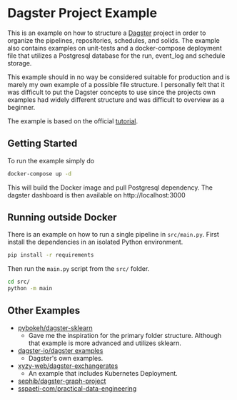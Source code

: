 # Dagster Project Example

This is an example on how to structure a [Dagster] project in order to organize
the pipelines, repositories, schedules, and solids. The example also contains
examples on unit-tests and a docker-compose deployment file that utilizes a
Postgresql database for the run, event_log and schedule storage.

This example should in no way be considered suitable for production and is
marely my own example of a possible file structure. I personally felt that it
was difficult to put the Dagster concepts to use since the projects own examples
had widely different structure and was difficult to overview as a beginner.

The example is based on the official [tutorial].

## Getting Started

To run the example simply do

```bash
docker-compose up -d
```

This will build the Docker image and pull Postgresql dependency. The dagster
dashboard is then available on http://localhost:3000

## Running outside Docker

There is an example on how to run a single pipeline in `src/main.py`. First
install the dependencies in an isolated Python environment.

```bash
pip install -r requirements
```

Then run the `main.py` script from the `src/` folder.

```bash
cd src/
python -m main
```

## Other Examples

- [pybokeh/dagster-sklearn]
  - Gave me the inspiration for the primary folder structure. Although that
    example is more advanced and utilizes sklearn.
- [dagster-io/dagster examples]
  - Dagster's own examples.
- [xyzy-web/dagster-exchangerates]
  - An example that includes Kubernetes Deployment.
- [sephib/dagster-graph-project]
- [sspaeti-com/practical-data-engineering]

[Dagster]: https://dagster.io/
[tutorial]:https://docs.dagster.io/tutorial
[pybokeh/dagster-sklearn]: https://github.com/pybokeh/dagster-sklearn
[dagster-io/dagster examples]: https://github.com/dagster-io/dagster
[xyzy-web/dagster-exchangerates]: https://github.com/xyzy-web/dagster-exchangerates
[sephib/dagster-graph-project]: https://github.com/sephib/dagster-graph-project
[sspaeti-com/practical-data-engineering]: https://github.com/sspaeti-com/practical-data-engineering